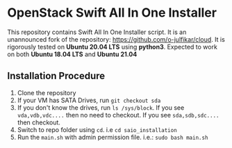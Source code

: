 # OpenStack Swift All In One Installer

This repository contains Swift All In One Installer script. It is an unannounced fork of the repository: https://github.com/o-julfikar/cloud. It is rigorously tested on **Ubuntu 20.04 LTS** using **python3**. Expected to work on both **Ubuntu 18.04 LTS** and **Ubuntu 21.04**

## Installation Procedure
1. Clone the repository
2. If your VM has SATA Drives, run `git checkout sda`
3. If you don't know the drives, run `ls /sys/block`. If you see `vda,vdb,vdc....` then no need to checkout. If you see `sda,sdb,sdc....` then checkout.
4. Switch to repo folder using `cd`. i.e `cd saio_installation`
5. Run the `main.sh` with admin permission file. i.e.: `sudo bash main.sh`
